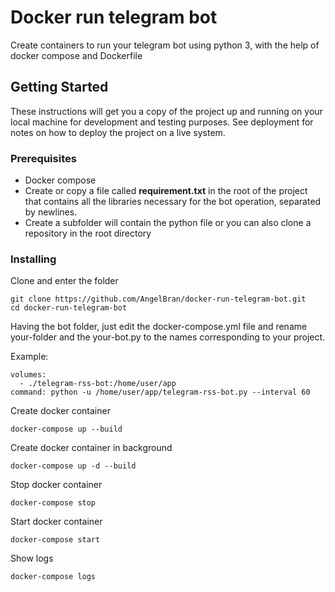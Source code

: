 # Docker run telegram bot

Create containers to run your telegram bot using python 3, with the help of docker compose and Dockerfile

## Getting Started

These instructions will get you a copy of the project up and running on your local machine for development and testing purposes. See deployment for notes on how to deploy the project on a live system.

### Prerequisites
 
 - Docker compose
 - Create or copy a file called **requirement.txt** in the root of the project that contains all the libraries necessary for the bot operation, separated by newlines.
 - Create a subfolder will contain the python file or you can also clone a repository in the root directory
 
### Installing

Clone and enter the folder

```
git clone https://github.com/AngelBran/docker-run-telegram-bot.git
cd docker-run-telegram-bot
```

Having the bot folder, just edit the docker-compose.yml file and rename your-folder and the your-bot.py to the names corresponding to your project.

Example:

```
volumes:
  - ./telegram-rss-bot:/home/user/app
command: python -u /home/user/app/telegram-rss-bot.py --interval 60
```

Create docker container

```
docker-compose up --build
```

Create docker container in background

```
docker-compose up -d --build
```

Stop docker container

```
docker-compose stop
```

Start docker container

```
docker-compose start
```

Show logs

```
docker-compose logs
```
